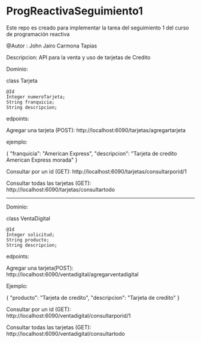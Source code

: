 # ProgReactivaSeguimiento1
Este repo es creado para implementar la tarea del seguimiento 1 del curso de programación reactiva

@Autor : John Jairo Carmona Tapias

Descripcion: API para la venta y uso de tarjetas de Credito

Dominio:

class Tarjeta

    @Id
    Integer numeroTarjeta;
    String franquicia;
    String descripcion;
	

edpoints:

Agregar una tarjeta (POST): http://localhost:6090/tarjetas/agregartarjeta

ejemplo:

{
    "franquicia": "American Express",
    "descripcion": "Tarjeta de credito American Express morada"
}

Consultar por un id (GET): http://localhost:6090/tarjetas/consultarporid/1

Consultar todas las tarjetas (GET): http://localhost:6090/tarjetas/consultartodo



--------------------------------------------------------

Dominio:

class VentaDigital

    @Id
    Integer solicitud;
    String producto;
    String descripcion;
	

edpoints:

Agregar una tarjeta(POST): http://localhost:6090/ventadigital/agregarventadigital

Ejemplo:

{
    "producto": "Tarjeta de credito",
    "descripcion": "Tarjeta de credito"
}

Consultar por un id (GET): http://localhost:6090/ventadigital/consultarporid/1

Consultar todas las tarjetas (GET): http://localhost:6090/ventadigital/consultartodo